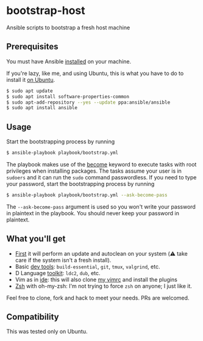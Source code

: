 # bootstrap-host

Ansible scripts to bootstrap a fresh host machine

## Prerequisites

You must have Ansible [installed](https://docs.ansible.com/ansible/latest/installation_guide/intro_installation.html) on your machine.

If you're lazy, like me, and using Ubuntu, this is what you have to do to install it [on Ubuntu](https://docs.ansible.com/ansible/latest/installation_guide/intro_installation.html#installing-ansible-on-ubuntu).

```bash
$ sudo apt update
$ sudo apt install software-properties-common
$ sudo apt-add-repository --yes --update ppa:ansible/ansible
$ sudo apt install ansible
```

## Usage

Start the bootstrapping process by running
```bash
$ ansible-playbook playbook/bootstrap.yml
```

The playbook makes use of the [become](https://docs.ansible.com/ansible/latest/user_guide/become.html) keyword to execute tasks with root privileges when installing packages. The tasks assume your user is in `sudoers` and it can run the `sudo` command passwordless. If you need to type your password, start the bootstrapping process by running
```bash
$ ansible-playbook playbook/bootstrap.yml --ask-become-pass
```

The `--ask-become-pass` argument is used so you won't write your password in plaintext in the playbook.
You should never keep your password in plaintext.

## What you'll get

- [First](playbook/helper-pkgs.yml) it will perform an update and autoclean on your system (:warning: take care if the system isn't a fresh install).
- Basic [dev tools](playbook/dev-tools.yml): `build-essential`, `git`, `tmux`, `valgrind`, etc.
- D Language [toolkit](playbook/dlang.yml): `ldc2`, `dub`, etc.
- Vim as in [ide](playbook/ide.yml): this will also clone [my vimrc](https://github.com/edi33416/vim) and install the plugins
- [Zsh](playbook/zsh.yml) with oh-my-zsh: I'm not trying to force `zsh` on anyone; I just like it.

Feel free to clone, fork and hack to meet your needs. PRs are welcomed.

## Compatibility

This was tested only on Ubuntu.
